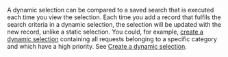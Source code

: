 <!-- markdownlint-disable-file MD041 -->
A dynamic selection can be compared to a saved search that is executed each time you view the selection. Each time you add a record that fulfils the search criteria in a dynamic selection, the selection will be updated with the new record, unlike a static selection. You could, for example, [create a dynamic selection][1] containing all requests belonging to a specific category and which have a high priority. See [Create a dynamic selection][1].

<!-- Referenced links -->
[1]: ../in-service/create-dynamic.md


